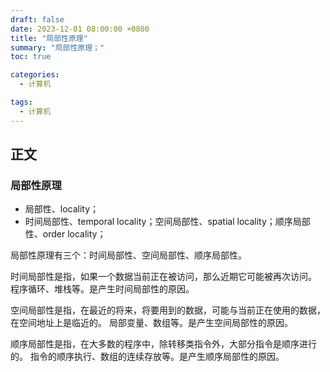 ```yaml
---
draft: false
date: 2023-12-01 08:00:00 +0800
title: "局部性原理"
summary: "局部性原理；"
toc: true

categories:
  - 计算机

tags:
  - 计算机
---
```


## 正文

### 局部性原理

- 局部性、locality；
- 时间局部性、temporal locality；空间局部性、spatial locality；顺序局部性、order locality；

局部性原理有三个：时间局部性、空间局部性、顺序局部性。

时间局部性是指，如果一个数据当前正在被访问，那么近期它可能被再次访问。
程序循环、堆栈等。是产生时间局部性的原因。

空间局部性是指，在最近的将来，将要用到的数据，可能与当前正在使用的数据，在空间地址上是临近的。
局部变量、数组等。是产生空间局部性的原因。

顺序局部性是指，在大多数的程序中，除转移类指令外，大部分指令是顺序进行的。
指令的顺序执行、数组的连续存放等。是产生顺序局部性的原因。
